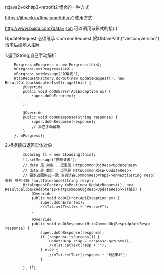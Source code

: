 rxjava2+okhttp3+retrofit2 组合的一种方式

https://jitpack.io/#majunm/http/v1  使用方式

http://www.baidu.com?data=json 可以调用该形式的接口

UpdateRequest 必须继承 CommonRequest
        |@ObtainPath("version/version") 请求后缀填入注解


1.返回String,自己手动解析

        Porgress mPorgress = new Porgress(this);
        mPorgress.setProgress(100);
        mPorgress.setMessage("加载呢");
        HttpRequestFactory.doPost(new UpdateRequest(), new ResultCallbackAdapterIs<String>(this) {
            @Override
            public void doOnError(ApiException ex) {
                super.doOnError(ex);

            }

            @Override
            public void doOnResponse(String response) {
                super.doOnResponse(response);
                // 自己手动解析
            }
        }, mPorgress);

2.根据接口返回实体对象

            ILoading ll = new ILoading(this);
            ll.setMessage("网络请求");
            // data 是 对象 , 泛型是 HttpCommonObjResp<UpdateResp>
            // data 是 数组 , 泛型是 HttpCommonResp<UpdateResp>
            // 要求返回格式一致,否则请在CommonRespWrapI->onNext(String resp) 处理 参考代码 faultTolerance(String resp);
            HttpRequestFactory.doPost(new UpdateRequest(), new ResultCallbackAdapterIs<HttpCommonObjResp<UpdateResp>>(this) {
                @Override
                public void doOnError(ApiException ex) {
                    super.doOnError(ex);
                    //mTst.setText(ex + "#error#");
                }

                @Override
                public void doOnResponse(HttpCommonObjResp<UpdateResp> response) {
                    super.doOnResponse(response);
                    if (response.isSuccess()) {
                        UpdateResp resp = response.getData();
                        //mTst.setText(resp + "");
                    } else {
                        //mTst.setText(response + "#结果#");
                    }
                }
            }, ll);

